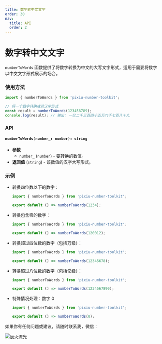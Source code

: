 ```yaml
---
title: 数字转中文文字
order: 30
nav:
  title: API
  order: 2
---
```


# 数字转中文文字

`numberToWords` 函数提供了将数字转换为中文的大写文字形式，适用于需要将数字以中文文字形式展示的场合。

### 使用方法

```js
import { numberToWords } from 'pixiu-number-toolkit';

// 将一个数字转换成其汉字形式
const result = numberToWords(123456789);
console.log(result); // 输出: 一亿二千三百四十五万六千七百八十九
```

### API

#### `numberToWords(number_: number): string`

- **参数**
  - `number_` (`number`) - 要转换的数值。
- **返回值** (`string`) - 该数值的汉字大写形式。

### 示例

- 转换四位数以下的数字：

  ```jsx
  import { numberToWords } from 'pixiu-number-toolkit';

  export default () => numberToWords(1234);
  ```

- 转换包含零的数字：

  ```jsx
  import { numberToWords } from 'pixiu-number-toolkit';

  export default () => numberToWords(120012);
  ```

- 转换超过四位数的数字（包括万级）：

  ```jsx
  import { numberToWords } from 'pixiu-number-toolkit';

  export default () => numberToWords(12345678);
  ```

- 转换超过八位数的数字（包括亿级）：

  ```jsx
  import { numberToWords } from 'pixiu-number-toolkit';

  export default () => numberToWords(1234567890);
  ```

- 特殊情况处理：数字 0

  ```jsx
  import { numberToWords } from 'pixiu-number-toolkit';

  export default () => numberToWords(0);
  ```

如果你有任何问题或建议，请随时联系我，微信：

![辰火流光](/open_source/pixiu-number-toolkit/wx.png)
